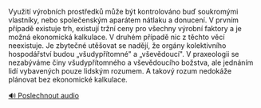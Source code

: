 
Využití výrobních prostředků může být kontrolováno buď soukromými vlastníky, nebo společenským aparátem nátlaku a donucení. V prvním případě existuje trh, existují tržní ceny pro všechny výrobní faktory a je možná ekonomická kalkulace. V druhém případě nic z těchto věcí neexistuje. Je zbytečné utěšovat se nadějí, že orgány kolektivního hospodářství budou „všudypřítomné" a „vševědoucí". V praxeologii se nezabýváme činy všudypřítomného a vševědoucího božstva, ale jednáním lidí vybavených pouze lidským rozumem. A takový rozum nedokáže plánovat bez ekonomické kalkulace.

[🔊 Poslechnout audio](/data/7-paragraphs/audio/chapter_143/para_001-Vyuit-vrobnch-prostedk-me-bt-kontrolovno.mp3)
